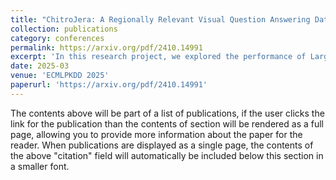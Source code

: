```yaml
---
title: "ChitroJera: A Regionally Relevant Visual Question Answering Dataset for Bangla"
collection: publications
category: conferences
permalink: https://arxiv.org/pdf/2410.14991
excerpt: 'In this research project, we explored the performance of Large Vision-Language Models on Bangla Visual Question Answering (VQA) tasks. Due to the lack of existing datasets in this domain, we developed a novel dataset specifically tailored for Bangla VQA. We conducted a series of experiments from multiple perspectives to effectively address our research objectives.'
date: 2025-03
venue: 'ECMLPKDD 2025'
paperurl: 'https://arxiv.org/pdf/2410.14991'
---
```

The contents above will be part of a list of publications, if the user clicks the link for the publication than the contents of section will be rendered as a full page, allowing you to provide more information about the paper for the reader. When publications are displayed as a single page, the contents of the above "citation" field will automatically be included below this section in a smaller font.

